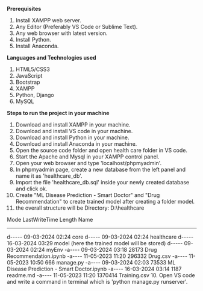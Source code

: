 **Prerequisites**

1. Install XAMPP web server.
2. Any Editor (Preferably VS Code or Sublime Text).
3. Any web browser with latest version.
4. Install Python.
5. Install Anaconda.

**Languages and Technologies used**

1. HTML5/CSS3
2. JavaScript
3. Bootstrap
4. XAMPP
5. Python, Django
6. MySQL

**Steps to run the project in your machine**

1. Download and install XAMPP in your machine.
2. Download and install VS code in your machine.
3. Download and install Python in your machine.
4. Download and install Anaconda in your machine.
5. Open the source code folder and open health care folder in VS code.
6. Start the Apache and Mysql in your XAMPP control panel.
7. Open your web browser and type 'localhost/phpmyadmin'.
8. In phpmyadmin page, create a new database from the left panel and name it as 'healthcare_db'.
9. Import the file 'healthcare_db.sql' inside your newly created database and click ok.
10. Create "ML Disease Prediction - Smart Doctor" and "Drug Recommendation" to create trained model after creating a folder model.
11. the overall structure will be     Directory: D:\healthcare


Mode                 LastWriteTime         Length Name
----                 -------------         ------ ----
d-----        09-03-2024     02:24                core
d-----        09-03-2024     02:24                healthcare
d-----        16-03-2024     03:29                model (here the trained model will be stored)
d-----        09-03-2024     02:24                myEnv
-a----        09-03-2024     03:18          28173 Drug Recommendation.ipynb
-a----        11-05-2023     11:20         296332 Drug.csv
-a----        11-05-2023     10:50            666 manage.py
-a----        09-03-2024     02:03          73533 ML Disease Prediction - Smart Doctor.ipynb
-a----        16-03-2024     03:14           1187 readme.md
-a----        11-05-2023     11:20        1370414 Training.csv
10. Open VS code and write a command in terminal which is 'python manage.py runserver'.
